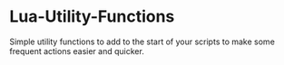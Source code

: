 # Lua-Utility-Functions
Simple utility functions to add to the start of your scripts to make some frequent actions easier and quicker.

